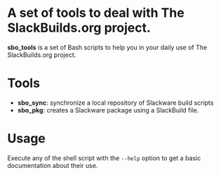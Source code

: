 # A set of tools to deal with The SlackBuilds.org project.

**sbo_tools** is a set of Bash scripts to help you in your daily use
of The SlackBuilds.org project.

# Tools

* **sbo_sync**: synchronize a local repository of Slackware build scripts
* **sbo_pkg**: creates a Slackware package using a SlackBuild file.

# Usage

Execute any of the shell script with the `--help` option to get a basic
documentation about their use.
